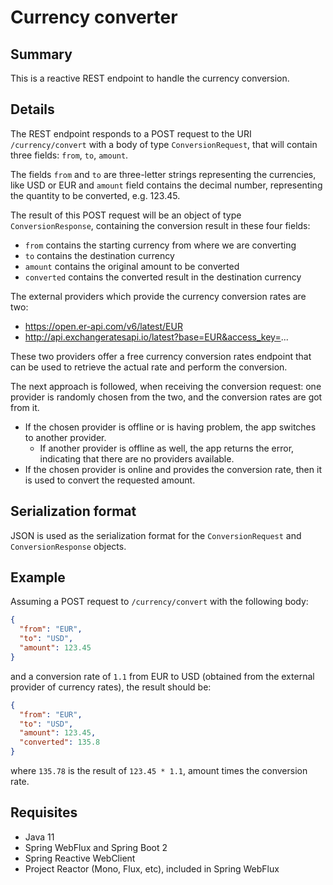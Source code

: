 # Currency converter
## Summary
This is a reactive REST endpoint to handle the currency conversion.

## Details
The REST endpoint responds to a POST request to the URI `/currency/convert` with a body of type `ConversionRequest`, that will contain three fields: `from`, `to`, `amount`.

The fields `from` and `to` are three-letter strings representing the currencies, like USD or EUR and `amount` field contains the decimal number, representing the quantity to be converted, e.g. 123.45.

The result of this POST request will be an object of type `ConversionResponse`, containing the conversion  result in these four fields:
- `from` contains the starting currency from where we are converting
- `to` contains the destination currency
- `amount` contains the original amount to be converted
- `converted` contains the converted result in the destination currency

The external providers which provide the currency conversion rates are two:
- https://open.er-api.com/v6/latest/EUR
- http://api.exchangeratesapi.io/latest?base=EUR&access_key=...

These two providers offer a free currency conversion rates endpoint that can be used to retrieve the actual rate and perform the conversion.

The next approach is followed, when receiving the conversion request: one provider is randomly chosen from the two, and the conversion rates are got from it.
- If the chosen provider is offline or is having problem, the app switches to another provider.
  - If another provider is offline as well, the app returns the error, indicating that there are no providers available.
- If the chosen provider is online and provides the conversion rate, then it is used to convert the  requested amount.

## Serialization format

JSON is used as the serialization format for the `ConversionRequest` and `ConversionResponse` objects.

## Example

Assuming a POST request to `/currency/convert` with the following body:
```json
{
  "from": "EUR",
  "to": "USD",
  "amount": 123.45
}
```
and a conversion rate of `1.1` from EUR to USD (obtained from the external provider of currency rates), the result should be:
```json
{
  "from": "EUR",
  "to": "USD",
  "amount": 123.45,
  "converted": 135.8
}
```
where `135.78` is the result of `123.45 * 1.1`, amount times the conversion rate.

## Requisites

- Java 11
- Spring WebFlux and Spring Boot 2
- Spring Reactive WebClient
- Project Reactor (Mono, Flux, etc), included in Spring WebFlux